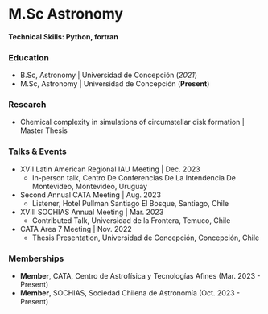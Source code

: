# M.Sc Astronomy

#### Technical Skills: Python, fortran

### Education
- B.Sc, Astronomy | Universidad de Concepción (_2021_)
- M.Sc, Astronomy | Universidad de Concepción (__Present__)

### Research
- Chemical complexity in simulations of circumstellar disk formation | Master Thesis

### Talks & Events
- XVII Latin American Regional IAU Meeting | Dec. 2023
  - In-person talk, Centro De Conferencias De La Intendencia De Montevideo, Montevideo, Uruguay
- Second Annual CATA Meeting | Aug. 2023
  - Listener, Hotel Pullman Santiago El Bosque, Santiago, Chile
- XVIII SOCHIAS Annual Meeting | Mar. 2023
  - Contributed Talk, Universidad de la Frontera, Temuco, Chile
- CATA Area 7 Meeting | Nov. 2022
  - Thesis Presentation, Universidad de Concepción, Concepción, Chile

### Memberships
- **Member**, CATA, Centro de Astrofísica y Tecnologías Afines (Mar. 2023 - Present)
- **Member**, SOCHIAS, Sociedad Chilena de Astronomía (Oct. 2023 - Present)
